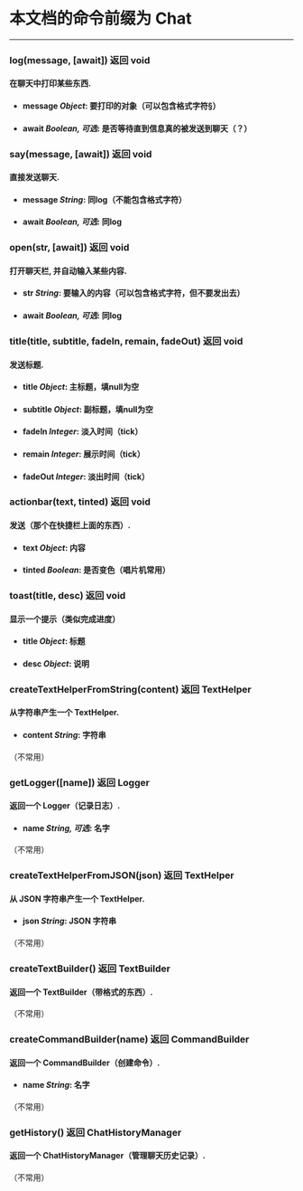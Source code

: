 # 本文档的命令前缀为 Chat
--------------------
### log(message, [await]) 返回 void
#### 在聊天中打印某些东西.
* #### message *Object*: 要打印的对象（可以包含格式字符§）
* #### await *Boolean, 可选*: 是否等待直到信息真的被发送到聊天（？）
### say(message, [await]) 返回 void
#### 直接发送聊天.
* #### message *String*: 同log（不能包含格式字符）
* #### await *Boolean, 可选*: 同log
### open(str, [await]) 返回 void
#### 打开聊天栏, 并自动输入某些内容.
* #### str *String*: 要输入的内容（可以包含格式字符，但不要发出去）
* #### await *Boolean, 可选*: 同log
### title(title, subtitle, fadeIn, remain, fadeOut) 返回 void
#### 发送标题.
* #### title *Object*: 主标题，填null为空
* #### subtitle *Object*: 副标题，填null为空
* #### fadeIn *Integer*: 淡入时间（tick）
* #### remain *Integer*: 展示时间（tick）
* #### fadeOut *Integer*: 淡出时间（tick）
### actionbar(text, tinted) 返回 void
#### 发送（那个在快捷栏上面的东西）.
* #### text *Object*: 内容
* #### tinted *Boolean*: 是否变色（唱片机常用）
### toast(title, desc) 返回 void
#### 显示一个提示（类似完成进度）
* #### title *Object*: 标题
* #### desc *Object*: 说明
### createTextHelperFromString(content) 返回 TextHelper
#### 从字符串产生一个 TextHelper.
* #### content *String*: 字符串
（不常用）
### getLogger([name]) 返回 Logger
#### 返回一个 Logger（记录日志）.
* #### name *String, 可选*: 名字
（不常用）
### createTextHelperFromJSON(json) 返回 TextHelper
#### 从 JSON 字符串产生一个 TextHelper.
* #### json *String*: JSON 字符串
（不常用）
### createTextBuilder() 返回 TextBuilder
#### 返回一个 TextBuilder（带格式的东西）.
（不常用）
### createCommandBuilder(name) 返回 CommandBuilder
#### 返回一个 CommandBuilder（创建命令）.
* #### name *String*: 名字
（不常用）
### getHistory() 返回 ChatHistoryManager
#### 返回一个 ChatHistoryManager（管理聊天历史记录）.
（不常用）
